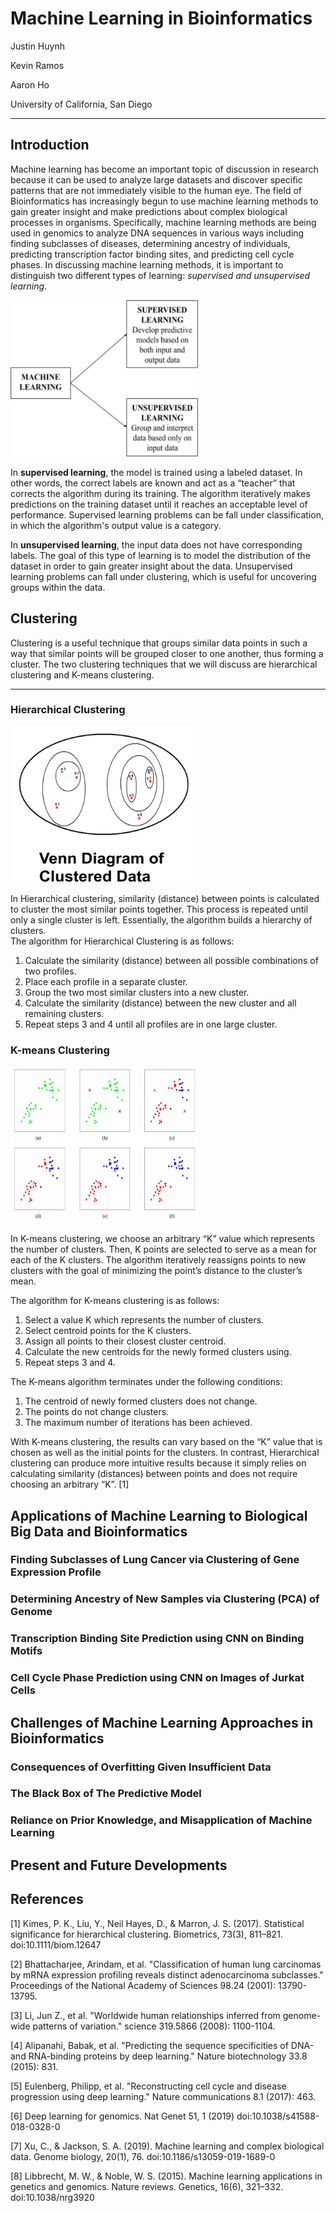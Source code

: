 # Machine Learning in Bioinformatics 

Justin Huynh 

Kevin Ramos 

Aaron Ho

University of California, San Diego

---

## Introduction

Machine learning has become an important topic of discussion in research because it can be used to analyze large datasets and discover specific patterns that are not immediately visible to the human eye. The field of Bioinformatics has increasingly begun to use machine learning methods to gain greater insight and make predictions about complex biological processes in organisms. Specifically, machine learning methods are being used in genomics to analyze DNA sequences in various ways including finding subclasses of diseases, determining ancestry of individuals, predicting transcription factor binding sites, and predicting cell cycle phases. In discussing machine learning methods, it is important to distinguish two different types of learning: *supervised and unsupervised learning*.

<img src="learning.png" height="250" width="300">

In **supervised learning**, the model is trained using a labeled dataset. In other words, the correct labels are known and act as a “teacher” that corrects the algorithm during its training. The algorithm iteratively makes predictions on the training dataset until it reaches an acceptable level of performance. Supervised learning problems can be fall under classification, in which the algorithm's output value is a category.

In **unsupervised learning**, the input data does not have corresponding labels. The goal of this type of learning is to model the distribution of the dataset in order to gain greater insight about the data. Unsupervised learning problems can fall under clustering, which is useful for uncovering groups within the data. 

## Clustering

Clustering is a useful technique that groups similar data points in such a way that similar points will be grouped closer to one another, thus forming a cluster. The two clustering techniques that we will discuss are hierarchical clustering and K-means clustering. 

---

### Hierarchical Clustering 

<img src="2.png" height="250" width="300">

In Hierarchical clustering, similarity (distance) between points is calculated to cluster the most similar points together. This process is repeated until only a single cluster is left. Essentially, the algorithm builds a hierarchy of clusters.  
The algorithm for Hierarchical Clustering is as follows:

1. Calculate the similarity (distance) between all possible combinations of two profiles.
2. Place each profile in a separate cluster.
3. Group the two most similar clusters into a new cluster.
4. Calculate the similarity (distance) between the new cluster and all remaining clusters.
5. Repeat steps 3 and 4 until all profiles are in one large cluster.

### K-means Clustering

<img src="3.png" height="250" width="300">

In K-means clustering, we choose an arbitrary “K” value which represents the number of clusters. Then, K points are selected to serve as a mean for each of the K clusters. The algorithm iteratively reassigns points to new clusters with the goal of minimizing the point’s distance to the cluster’s mean. 

The algorithm for K-means clustering is as follows:
1. Select a value K which represents the number of clusters.
2. Select centroid points for the K clusters.
3. Assign all points to their closest cluster centroid.
4. Calculate the new centroids for the newly formed clusters using.
5. Repeat steps 3 and 4.

The K-means algorithm terminates under the following conditions:
1. The centroid of newly formed clusters does not change.
2. The points do not change clusters.
3. The maximum number of iterations has been achieved.

With K-means clustering, the results can vary based on the “K” value that is chosen as well as the initial points for the clusters. In contrast, Hierarchical clustering can produce more intuitive results because it simply relies on calculating similarity (distances) between points and does not require choosing an arbitrary “K”. [1]

## Applications of Machine Learning to Biological Big Data and Bioinformatics

### Finding Subclasses of Lung Cancer via Clustering of Gene Expression Profile

### Determining Ancestry of New Samples via Clustering (PCA) of Genome

### Transcription Binding Site Prediction using CNN on Binding Motifs

### Cell Cycle Phase Prediction using CNN on Images of Jurkat Cells

## Challenges of Machine Learning Approaches in Bioinformatics

### Consequences of Overfitting Given Insufficient Data

### The Black Box of The Predictive Model

### Reliance on Prior Knowledge, and Misapplication of Machine Learning

## Present and Future Developments

## References

[1] Kimes, P. K., Liu, Y., Neil Hayes, D., & Marron, J. S. (2017). Statistical significance for hierarchical clustering. Biometrics, 73(3), 811–821. doi:10.1111/biom.12647

[2] Bhattacharjee, Arindam, et al. "Classification of human lung carcinomas by mRNA expression profiling reveals distinct adenocarcinoma subclasses." Proceedings of the National Academy of Sciences 98.24 (2001): 13790-13795.

[3] Li, Jun Z., et al. "Worldwide human relationships inferred from genome-wide patterns of variation." science 319.5866 (2008): 1100-1104.

[4] Alipanahi, Babak, et al. "Predicting the sequence specificities of DNA-and RNA-binding proteins by deep learning." Nature biotechnology 33.8 (2015): 831.

[5] Eulenberg, Philipp, et al. "Reconstructing cell cycle and disease progression using deep learning." Nature communications 8.1 (2017): 463.

[6] Deep learning for genomics. Nat Genet 51, 1 (2019) doi:10.1038/s41588-018-0328-0

[7] Xu, C., & Jackson, S. A. (2019). Machine learning and complex biological data. Genome biology, 20(1), 76. doi:10.1186/s13059-019-1689-0

[8] Libbrecht, M. W., & Noble, W. S. (2015). Machine learning applications in genetics and genomics. Nature reviews. Genetics, 16(6), 321–332. doi:10.1038/nrg3920
